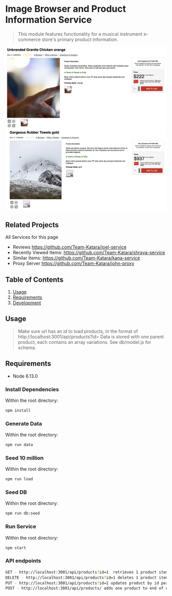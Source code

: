# Image Browser and Product Information Service

> This module features functionality for a musical instrument e-commerce store's primary product information.

![Alt text](github_images/imagebrowser1.png)
![Alt text](github_images/imagebrowser2.png)


## Related Projects
All Services for this page
  - Reviews https://github.com/Team-Katara/joel-service
  - Recently Viewed Items: https://github.com/Team-Katara/shraya-service
  - Similar Items: https://github.com/Team-Katara/kana-service
  - Proxy Server https://github.com/Team-Katara/john-proxy

## Table of Contents

1. [Usage](#Usage)
1. [Requirements](#requirements)
1. [Development](#development)

## Usage

> Make sure url has an id to load products, in the format of http://localhost:3001/api/products?id=
> Data is stored with one parent product, each contains an array variations. See db/model.js for schema.

## Requirements

- Node 6.13.0

### Install Dependencies

Within the root directory:

```sh
npm install
```

### Generate Data

Within the root directory:

```sh
npm run data
```

### Seed 10 million

Within the root directory:

```sh
npm run load
```

### Seed DB

Within the root directory:

```sh
npm run db:seed
```

### Run Service
Within the root directory:

```sh
npm start
```

### API endpoints

```sh
GET - http://localhost:3001/api/products?id=1  retrieves 1 product item by id
DELETE - http://localhost:3001/api/products?id=1 deletes 1 product item by id
PUT - http://localhost:3001/api/products?id=1 updates product by id per request body
POST - http://localhost:3001/api/products/ adds one product to end of db per request body
```